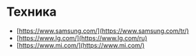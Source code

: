 # Техника

- [https://www.samsung.com/](https://www.samsung.com/tr/)
- [https://www.lg.com/](https://www.lg.com/ru)
- [https://www.mi.com/](https://www.mi.com/)